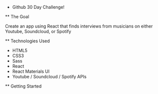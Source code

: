 * Github 30 Day Challenge!

** The Goal

Create an app using React that finds interviews from musicians on either Youtube, Soundcloud, or Spotify

** Technologies Used

- HTML5
- CSS3
- Sass
- React
- React Materials UI
- Youtube / Soundcloud / Spotify APIs

** Getting Started
